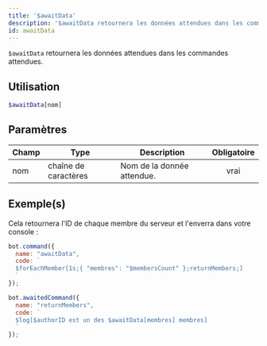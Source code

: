```yaml
---
title: '$awaitData'
description: '$awaitData retournera les données attendues dans les commandes attendues.'
id: awaitData
---
```


`$awaitData` retournera les données attendues dans les commandes attendues.

## Utilisation

```php
$awaitData[nom]
```

## Paramètres

| Champ | Type                 | Description                | Obligatoire |
| ----- | -------------------- | -------------------------- |:-----------:|
| nom   | chaîne de caractères | Nom de la donnée attendue. |    vrai     |

## Exemple(s)

Cela retournera l'ID de chaque membre du serveur et l'enverra dans votre console :

```javascript
bot.command({
  name: "awaitData",
  code: `
  $forEachMember[1s;{ "membres": "$membersCount" };returnMembers;]
  `
});

bot.awaitedCommand({
  name: "returnMembers",
  code: `
  $log[$authorID est un des $awaitData[membres] membres]
  `
});
```
